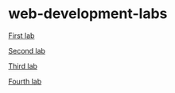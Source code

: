 # web-development-labs
[First lab](https://github.com/Scarmaing-Whebrolted/web-lab-1)

[Second lab](https://github.com/Scarmaing-Whebrolted/web-lab-2)

[Third lab](https://github.com/Scarmaing-Whebrolted/web-lab-3)

[Fourth lab](https://github.com/Scarmaing-Whebrolted/web-lab-4)
